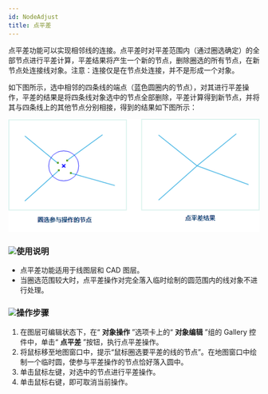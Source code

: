 ```yaml
---
id: NodeAdjust
title: 点平差  
---  
```

点平差功能可以实现相邻线的连接。点平差时对平差范围内（通过圈选确定）的全部节点进行平差计算，平差结果将产生一个新的节点，删除圈选的所有节点，在新节点处连接线对象。注意：连接仅是在节点处连接，并不是形成一个对象。

如下图所示，选中相邻的四条线的端点（蓝色圆圈内的节点），对其进行平差操作，平差的结果是将四条线对象选中的节点全部删除，平差计算得到新节点，并将其与四条线上的其他节点分别相接，得到的结果如下图所示：

![](img/NodeAdjust1.png) 

  
### ![](../../../img/read.gif)使用说明

  * 点平差功能适用于线图层和 CAD 图层。
  * 当圈选范围较大时，点平差操作对完全落入临时绘制的圆范围内的线对象不进行处理。

### ![](../../../img/read.gif)操作步骤

  1. 在图层可编辑状态下，在“ **对象操作** ”选项卡上的“ **对象编辑** ”组的 Gallery 控件中，单击“ **点平差** ”按钮，执行点平差操作。
  2. 将鼠标移至地图窗口中，提示“鼠标圈选要平差的线的节点”。在地图窗口中绘制一个临时圆，使参与平差操作的节点恰好落入圆中。
  3. 单击鼠标左键，对选中的节点进行平差操作。
  4. 单击鼠标右键，即可取消当前操作。

